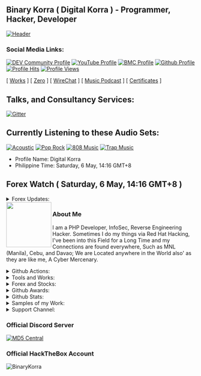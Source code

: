## Binary Korra ( Digital Korra ) - Programmer, Hacker, Developer

[![Header](https://cdn.snowkel.us/cdn/icon/animation/redtango/glow)](https://github.com/binarykorra)

### Social Media Links:

[![DEV Community Profile](https://img.shields.io/badge/DEV-%23000000.svg?&style=flat-square&logo=dev.to&logoColor=black)](https://dev.to/binarykorra)
[![YouTube Profile](https://img.shields.io/badge/YouTube-%23FF0000.svg?&style=flat-square&logo=youtube&logoColor=black)](https://www.youtube.com/channel/UCYbraPQtWy2k-2xGiLzl5WA)
[![BMC Profile](https://img.shields.io/badge/BuyMeaCoffee-%23FFDD00.svg?&style=flat-square&logo=buy-me-a-coffee&logoColor=black)](https://bmc.xyz/binarykorra)
[![Github Profile](https://img.shields.io/badge/GitHub-100000?style=flat-square&logo=github&logoColor=black)](https://github.com/binarykorra)
[![Profile Hits](https://hits.seeyoufarm.com/api/count/incr/badge.svg?url=https://github.com/binarykorra/hit-counter&title=Page+Requests&edge_flat=true)](https://github.com/binarykorra)
[![Profile Views](https://komarev.com/ghpvc/?username=binarykorra&label=Github+Profile+Views&edge_flat=true)](https://github.com/binarykorra)


[ [Works](http://binarykorra.github.io/binarykorra/works) ] [ [Zero](http://binarykorra.github.io/binarykorra/zero) ] [ [WireChat](http://binarykorra.github.io/binarykorra/wirechat) ] [ [Music Podcast](http://binarykorra.github.io/binarykorra/music) ] [ [Certificates](http://binarykorra.github.io/binarykorra/certificates) ]

## Talks, and Consultancy Services:

[![Gitter](https://badges.gitter.im/binarymako/community.svg)](https://gitter.im/binarymako/community?utm_source=badge&utm_medium=badge&utm_campaign=pr-badge)

## Currently Listening to these Audio Sets:
[![Acoustic](https://img.shields.io/badge/Acoustic-%231DB954.svg?&style=flat-square&logo=spotify&logoColor=white)](https://github.com/binarykorra)
[![Pop Rock](https://img.shields.io/badge/Pop%20Rock-%231DB954.svg?&style=flat-square&logo=spotify&logoColor=white)](https://github.com/binarykorra)
[![808 Music](https://img.shields.io/badge/808%20Music-%231DB954.svg?&style=flat-square&logo=spotify&logoColor=white)](https://github.com/binarykorra)
[![Trap Music](https://img.shields.io/badge/Trap%20Music-%231DB954.svg?&style=flat-square&logo=spotify&logoColor=white)](https://github.com/binarykorra)

* Profile Name: Digital Korra
* Philippine Time: Saturday, 6 May, 14:16 GMT+8

## Forex Watch ( Saturday, 6 May, 14:16 GMT+8 )

<details>
<summary>Forex Updates:</summary>
<p>
<code>USD (American Dollar) to PHP: 55.348440</code>
</p>
<p>
<code>THB (Thai Baht) to PHP: 1.650345</code>
</p>
<p>
<code>IDR (Indonesian Rupiah) to PHP: 0.003770</code>
</p>
<p>
<code>SGD (Singaporean Dollar) to PHP: 41.741494</code>
</p>
<p>
<code>EUR (European Pounds) to PHP: 61.492632</code>
</p>
</details>

<a href="https://github.com/binarykorra" rel="nofollow">
  <img align="left" width="120" height="120" src="https://github.com/binarykorra.png">
</a>


### About Me
I am a PHP Developer, InfoSec, Reverse Engineering Hacker. Sometimes I do my things via Red Hat Hacking, I've been into this Field for a Long Time and my Connections are found everywhere, Such as MNL (Manila), Cebu, and Davao; We are Located anywhere in the World also' as they are like me, A Cyber Mercenary.


<details>
<summary>Github Actions:</summary>

* [![PlanetScale (Sleepercell Ping)](https://github.com/binarykorra/binarykorra/actions/workflows/planetscale.yml/badge.svg)](https://github.com/binarykorra/binarykorra/actions/workflows/planetscale.yml)

</details>

<details>
<summary>Tools and Works:</summary>

* [ [Corsair CSS Text Portrait Generator](https://corsair.technicalgeek.ml/) ]
  
* [ [Nova TTS / Audio Blogs Generator](https://nova.technicalgeek.ml/) ]
  
</details>

<details>
<summary>Forex and Stocks:</summary>

* [ [NAVPU Calculator](https://tools.technicalgeek.ml/calculator/navpu) ]
  
* [ [ALFM BPI / GInvest Calculator](https://tools.technicalgeek.ml/calculator/alfmcalc) ]
  
* [ [Charge Calculator](https://tools.technicalgeek.ml/calculator/charge) ]
  
* [ [Commission Calculator](https://tools.technicalgeek.ml/calculator/commission) ]
  
* [ [Hashrate Calculator](https://tools.technicalgeek.ml/calculator/hashrate) ]
  
* [ [CPM (Click per Minute) Calculator](https://tools.technicalgeek.ml/calculator/cpm) ]

* [ [Simple Interest Calculator](https://tools.technicalgeek.ml/calculator/si) ]
  
* [ [Store Debt Calculator](https://tools.technicalgeek.ml/calculator/debt) ]

* [ [Forex Exchange Calculator](https://tools.technicalgeek.ml/calculator/forex) ]
  
* [ [Age Calculator](https://tools.technicalgeek.ml/calculator/age) ]
  
* [ [Whitepaper Beta](https://tools.technicalgeek.ml/whitepaper.beta) ]

* Password for the Whitepaper is "whitepaper", all small letters.

</details>

<details>
<summary>Github Awards:</summary>

[![trophy](https://github-profile-trophy.vercel.app/?username=binarykorra)](https://github.com/binarykorra)

</details>

<details>
<summary>Github Stats:</summary>

[![stats](https://github-readme-stats.vercel.app/api?username=binarykorra)](https://github.com/binarykorra)
  
[![languages](https://github-readme-stats.vercel.app/api/top-langs/?username=binarykorra)](https://github.com/binarykorra)

</details>

<details>
<summary>Samples of my Work:</summary>

### Compilations of Facebook Hacks and Tricks
* [ [Facebook Profile Lock](https://www.github.com/binarykorra/profilelock.fb) ]
* [ [Facebook Profile Guard](https://www.github.com/binarykorra/profileguard.fb) ]

### Compilations of my Web Dev Works
* [ [Amberstone CSS](https://www.github.com/binarykorra/amberstone.css) ]
* [ [Spotify Podcast](https://www.github.com/binarykorra/spotify.podcast) ]
* [ [Heroku Pages](https://github.com/binarykorra/maintenance_mode) ]
* [ [ Image Cropping Tool ](https://github.com/binarykorra/imagecropping.tool)]
* [ [ CSS Text Portrait Generator ](https://github.com/binarykorra/corsair.tg)]

### Compilations of my PHP Composer Works
* [ [Hello World Composer](https://www.github.com/binarykorra/helloworld.composer) ]
* [ [HTTPGuard Composer](https://www.github.com/binarykorra/HTTPGuard) ]

### Compilations of my Cyber Security works (InfoSec):
* [ [ Rabbit Hole Algorithm ](https://github.com/binarykorra/rabbit.hole)]
* [ [ Raspberry Pi - Samba Server ](https://github.com/binarykorra/RPiSambaServer.sh)]
* [ [ C Lang-based Application Binary Interface ](https://github.com/binarykorra/CABI) ]
  
### Compilations of SEI-120G (Black/White) Configs
* [ [SEI-120G Repository](https://www.github.com/binarykorra/SEI-120G) ]

### Compilations of PHP-Developer Tools
* [ [PHP-Dev Repository](https://www.github.com/binarykorra/php-dev) ]

### Compilations of W3C - HTML5 Elements
* [ [HTML5 Elements - Repo](https://www.github.com/binarykorra/html5.elements) ]

Alternative

* [ [HTML5 Elements - Gist](https://gist.github.com/binarykorra/0a76edf863877caba444a2e57d1a9e28) ]


### Compilations of Audio-webkit Gist
* [ [Audio-webkit Elements - Gist](https://gist.github.com/binarykorra/508b05eb4b58a378c850cbe0463d3e68) ]

</details>

<details>
<summary>Support Channel:</summary>

* GCash: +639225205353
* Paypal: digitalshadow@icloud.com
* Contact Email: binarykorra@snowkel.us
* Contact Number: +639225205353
* [ [Chat Support](https://github.com/binarykorra/binarykorra/issues) ]

### Copyright since ( 2019 )
( C ) - [BinaryKorra](https://github.com/binarykorra), 09225205353

</details>

### Official Discord Server

[ ![MD5 Central](https://discordapp.com/api/guilds/953149401428275211/widget.png?style=banner2) ](https://dsc.gg/itdenphilippines)

### Official HackTheBox Account

![BinaryKorra](https://www.hackthebox.eu/badge/image/529594)
